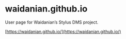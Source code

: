 # waidanian.github.io

User page for Waidanian’s Stylus DMS project.

[https://waidanian.github.io/](https://waidanian.github.io/)
